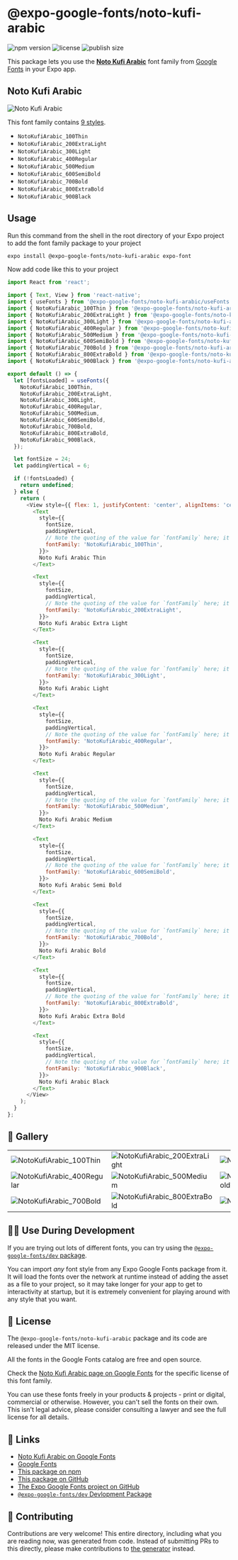# @expo-google-fonts/noto-kufi-arabic

![npm version](https://flat.badgen.net/npm/v/@expo-google-fonts/noto-kufi-arabic)
![license](https://flat.badgen.net/github/license/expo/google-fonts)
![publish size](https://flat.badgen.net/packagephobia/install/@expo-google-fonts/noto-kufi-arabic)

This package lets you use the [**Noto Kufi Arabic**](https://fonts.google.com/specimen/Noto+Kufi+Arabic) font family from [Google Fonts](https://fonts.google.com/) in your Expo app.

## Noto Kufi Arabic

![Noto Kufi Arabic](./font-family.png)

This font family contains [9 styles](#-gallery).

- `NotoKufiArabic_100Thin`
- `NotoKufiArabic_200ExtraLight`
- `NotoKufiArabic_300Light`
- `NotoKufiArabic_400Regular`
- `NotoKufiArabic_500Medium`
- `NotoKufiArabic_600SemiBold`
- `NotoKufiArabic_700Bold`
- `NotoKufiArabic_800ExtraBold`
- `NotoKufiArabic_900Black`

## Usage

Run this command from the shell in the root directory of your Expo project to add the font family package to your project
```sh
expo install @expo-google-fonts/noto-kufi-arabic expo-font
```

Now add code like this to your project
```js
import React from 'react';

import { Text, View } from 'react-native';
import { useFonts } from '@expo-google-fonts/noto-kufi-arabic/useFonts';
import { NotoKufiArabic_100Thin } from '@expo-google-fonts/noto-kufi-arabic/100Thin';
import { NotoKufiArabic_200ExtraLight } from '@expo-google-fonts/noto-kufi-arabic/200ExtraLight';
import { NotoKufiArabic_300Light } from '@expo-google-fonts/noto-kufi-arabic/300Light';
import { NotoKufiArabic_400Regular } from '@expo-google-fonts/noto-kufi-arabic/400Regular';
import { NotoKufiArabic_500Medium } from '@expo-google-fonts/noto-kufi-arabic/500Medium';
import { NotoKufiArabic_600SemiBold } from '@expo-google-fonts/noto-kufi-arabic/600SemiBold';
import { NotoKufiArabic_700Bold } from '@expo-google-fonts/noto-kufi-arabic/700Bold';
import { NotoKufiArabic_800ExtraBold } from '@expo-google-fonts/noto-kufi-arabic/800ExtraBold';
import { NotoKufiArabic_900Black } from '@expo-google-fonts/noto-kufi-arabic/900Black';

export default () => {
  let [fontsLoaded] = useFonts({
    NotoKufiArabic_100Thin,
    NotoKufiArabic_200ExtraLight,
    NotoKufiArabic_300Light,
    NotoKufiArabic_400Regular,
    NotoKufiArabic_500Medium,
    NotoKufiArabic_600SemiBold,
    NotoKufiArabic_700Bold,
    NotoKufiArabic_800ExtraBold,
    NotoKufiArabic_900Black,
  });

  let fontSize = 24;
  let paddingVertical = 6;

  if (!fontsLoaded) {
    return undefined;
  } else {
    return (
      <View style={{ flex: 1, justifyContent: 'center', alignItems: 'center' }}>
        <Text
          style={{
            fontSize,
            paddingVertical,
            // Note the quoting of the value for `fontFamily` here; it expects a string!
            fontFamily: 'NotoKufiArabic_100Thin',
          }}>
          Noto Kufi Arabic Thin
        </Text>

        <Text
          style={{
            fontSize,
            paddingVertical,
            // Note the quoting of the value for `fontFamily` here; it expects a string!
            fontFamily: 'NotoKufiArabic_200ExtraLight',
          }}>
          Noto Kufi Arabic Extra Light
        </Text>

        <Text
          style={{
            fontSize,
            paddingVertical,
            // Note the quoting of the value for `fontFamily` here; it expects a string!
            fontFamily: 'NotoKufiArabic_300Light',
          }}>
          Noto Kufi Arabic Light
        </Text>

        <Text
          style={{
            fontSize,
            paddingVertical,
            // Note the quoting of the value for `fontFamily` here; it expects a string!
            fontFamily: 'NotoKufiArabic_400Regular',
          }}>
          Noto Kufi Arabic Regular
        </Text>

        <Text
          style={{
            fontSize,
            paddingVertical,
            // Note the quoting of the value for `fontFamily` here; it expects a string!
            fontFamily: 'NotoKufiArabic_500Medium',
          }}>
          Noto Kufi Arabic Medium
        </Text>

        <Text
          style={{
            fontSize,
            paddingVertical,
            // Note the quoting of the value for `fontFamily` here; it expects a string!
            fontFamily: 'NotoKufiArabic_600SemiBold',
          }}>
          Noto Kufi Arabic Semi Bold
        </Text>

        <Text
          style={{
            fontSize,
            paddingVertical,
            // Note the quoting of the value for `fontFamily` here; it expects a string!
            fontFamily: 'NotoKufiArabic_700Bold',
          }}>
          Noto Kufi Arabic Bold
        </Text>

        <Text
          style={{
            fontSize,
            paddingVertical,
            // Note the quoting of the value for `fontFamily` here; it expects a string!
            fontFamily: 'NotoKufiArabic_800ExtraBold',
          }}>
          Noto Kufi Arabic Extra Bold
        </Text>

        <Text
          style={{
            fontSize,
            paddingVertical,
            // Note the quoting of the value for `fontFamily` here; it expects a string!
            fontFamily: 'NotoKufiArabic_900Black',
          }}>
          Noto Kufi Arabic Black
        </Text>
      </View>
    );
  }
};

```

## 🔡 Gallery


||||
|-|-|-|
|![NotoKufiArabic_100Thin](.//100Thin/NotoKufiArabic_100Thin.ttf.png)|![NotoKufiArabic_200ExtraLight](.//200ExtraLight/NotoKufiArabic_200ExtraLight.ttf.png)|![NotoKufiArabic_300Light](.//300Light/NotoKufiArabic_300Light.ttf.png)||
|![NotoKufiArabic_400Regular](.//400Regular/NotoKufiArabic_400Regular.ttf.png)|![NotoKufiArabic_500Medium](.//500Medium/NotoKufiArabic_500Medium.ttf.png)|![NotoKufiArabic_600SemiBold](.//600SemiBold/NotoKufiArabic_600SemiBold.ttf.png)||
|![NotoKufiArabic_700Bold](.//700Bold/NotoKufiArabic_700Bold.ttf.png)|![NotoKufiArabic_800ExtraBold](.//800ExtraBold/NotoKufiArabic_800ExtraBold.ttf.png)|![NotoKufiArabic_900Black](.//900Black/NotoKufiArabic_900Black.ttf.png)||


## 👩‍💻 Use During Development

If you are trying out lots of different fonts, you can try using the [`@expo-google-fonts/dev` package](https://github.com/expo/google-fonts/tree/master/font-packages/dev#readme).

You can import *any* font style from any Expo Google Fonts package from it. It will load the fonts
over the network at runtime instead of adding the asset as a file to your project, so it may take longer
for your app to get to interactivity at startup, but it is extremely convenient
for playing around with any style that you want.

## 📖 License

The `@expo-google-fonts/noto-kufi-arabic` package and its code are released under the MIT license.

All the fonts in the Google Fonts catalog are free and open source.

Check the [Noto Kufi Arabic page on Google Fonts](https://fonts.google.com/specimen/Noto+Kufi+Arabic) for the specific license of this font family.

You can use these fonts freely in your products & projects - print or digital, commercial or otherwise. However, you can't sell the fonts on their own. This isn't legal advice, please consider consulting a lawyer and see the full license for all details.

## 🔗 Links

- [Noto Kufi Arabic on Google Fonts](https://fonts.google.com/specimen/Noto+Kufi+Arabic)
- [Google Fonts](https://fonts.google.com/)
- [This package on npm](https://www.npmjs.com/package/@expo-google-fonts/noto-kufi-arabic)
- [This package on GitHub](https://github.com/expo/google-fonts/tree/master/font-packages/noto-kufi-arabic)
- [The Expo Google Fonts project on GitHub](https://github.com/expo/google-fonts)
- [`@expo-google-fonts/dev` Devlopment Package](https://github.com/expo/google-fonts/tree/master/font-packages/dev)

## 🤝 Contributing

Contributions are very welcome! This entire directory, including what you are reading now, was generated from code. Instead of submitting PRs to this directly, please make contributions to [the generator](https://github.com/expo/google-fonts/tree/master/packages/generator) instead.
